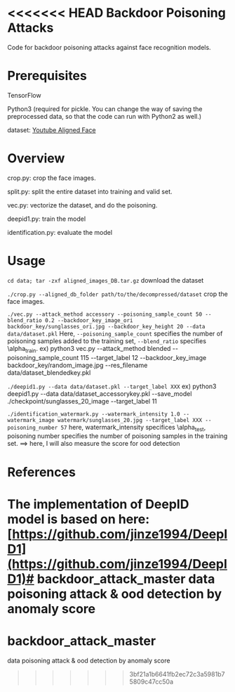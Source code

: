 <<<<<<< HEAD
Backdoor Poisoning Attacks
===
Code for backdoor poisoning attacks against face recognition models.

# Prerequisites
TensorFlow

Python3 (required for pickle. You can change the way of saving the preprocessed data, so that the code can run with Python2 as well.)

dataset: [Youtube Aligned Face](http://www.cs.tau.ac.il/~wolf/ytfaces/)

# Overview

crop.py: crop the face images.

split.py: split the entire dataset into training and valid set.

vec.py: vectorize the dataset, and do the poisoning.

deepid1.py: train the model

identification.py: evaluate the model

# Usage
`cd data; tar -zxf aligned_images_DB.tar.gz` download the dataset

`./crop.py --aligned_db_folder path/to/the/decompressed/dataset` crop the face images.

`./vec.py --attack_method accessory --poisoning_sample_count 50 --blend_ratio 0.2 --backdoor_key_image_ori backdoor_key/sunglasses_ori.jpg --backdoor_key_height 20 --data data/dataset.pkl`
Here,  `--poisoning_sample_count` specifies the number of poisoning samples added to the training set, `--blend_ratio` specifies \alpha<sub>train</sub>.
ex)
python3 vec.py --attack_method blended --poisoning_sample_count 115 --target_label 12 --backdoor_key_image backdoor_key/random_image.jpg --res_filename data/dataset_blendedkey.pkl


`./deepid1.py --data data/dataset.pkl --target_label XXX` 
ex)
python3 deepid1.py --data data/dataset_accessorykey.pkl --save_model ./checkpoint/sunglasses_20_image --target_label 11

`./identification_watermark.py --watermark_intensity 1.0 --watermark_image watermark/sunglasses_20.jpg --target_label XXX --poisoning_number 57` here, watermark_intensity specifices \alpha<sub>test</sub>, poisoning number specifies the number of poisoning samples in the training set.
==> here, I will also measure the score for ood detection


# References
The implementation of DeepID model is based on here: [https://github.com/jinze1994/DeepID1](https://github.com/jinze1994/DeepID1)# backdoor_attack_master
data poisoning attack &amp; ood detection by anomaly score
=======
# backdoor_attack_master
data poisoning attack &amp; ood detection by anomaly score
>>>>>>> 3bf21a1b6641fb2ec72c3a5981b75809c47cc50a

